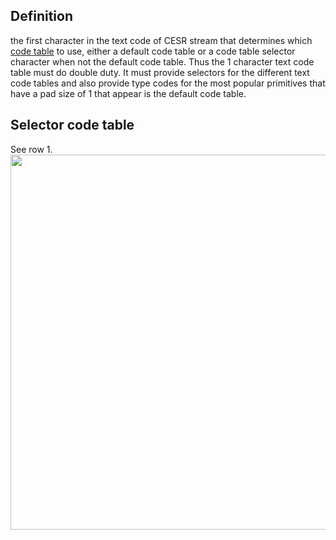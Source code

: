 ## Definition
the first character in the text code of CESR stream that determines which [code table](code-table.md) to use, either a default code table or a code table selector character when not the default code table. Thus the 1 character text code table must do double duty. It must provide selectors for the different text code tables and also provide type codes for the most popular primitives that have a pad size of 1 that appear is the default code table.

## Selector code table
See row 1.
<img src="https://hackmd.io/_uploads/H1LHEQDfj.png" width="600" />

